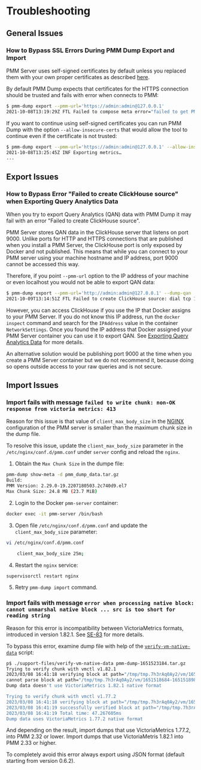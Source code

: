 # Troubleshooting

## General Issues

### How to Bypass SSL Errors During PMM Dump Export and Import

PMM Server uses self-signed certificates by default unless you replaced them with your own proper certificates as described [here](https://www.percona.com/doc/percona-monitoring-and-management/2.x/how-to/secure.html).

By default PMM Dump expects that certificates for the HTTPS connection should be trusted and fails with error when connects to PMM:

``` {.bash data-prompt="$" }
$ pmm-dump export --pmm-url='https://admin:admin@127.0.0.1' 
2021-10-08T13:19:29Z FTL Failed to compose meta error="failed to get PMM version: x509: cannot validate certificate for 127.0.0.1 because it doesn't contain any IP SANs"
```

If you want to continue using self-signed certificates you can run PMM Dump with the option `--allow-insecure-certs` that would allow the tool to continue even if the certificate is not trusted:

``` {.bash data-prompt="$" }
$ pmm-dump export --pmm-url='https://admin:admin@127.0.0.1' --allow-insecure-certs
2021-10-08T13:25:45Z INF Exporting metrics…
...
```

## Export Issues

### How to Bypass Error "Failed to create ClickHouse source" when Exporting Query Analytics Data

When you try to export Query Analytics (QAN) data with PMM Dump it may fail with an error "Failed to create ClickHouse source".

PMM Server stores QAN data in the ClickHouse server that listens on port 9000. Unlike ports for HTTP and HTTPS connections that are published when you install a PMM Server, the ClickHouse port is only exposed by Docker and not published. This means that while you can connect to your PMM server using your machine hostname and IP address, port 9000 cannot be accessed this way.

Therefore, if you point `--pmm-url` option to the IP address of your machine or even localhost you would not be able to export QAN data:

``` {.bash data-prompt="$" }
$ pmm-dump export --pmm-url='http://admin:admin@127.0.0.1' --dump-qan
2021-10-09T13:14:51Z FTL Failed to create ClickHouse source: dial tcp 127.0.0.1:9000: connect: connection refused
```

However, you can access ClickHouse if you use the IP that Docker assigns to your PMM Server. If you do not know this IP address, run the `docker inspect` command and search for the `IPAddress` value in the container `NetworkSettings`. Once you found the IP address that Docker assigned your PMM Server container you can use it to export QAN. See [Exporting Query Analytics Data](export_qan.md) for more details.

An alternative solution would be publishing port 9000 at the time when you create a PMM Server container but we do not recommend it, because doing so opens outside access to your raw queries and is not secure.

## Import Issues

### Import fails with message `failed to write chunk: non-OK response from victoria metrics: 413`

Reason for this issue is that value of `client_max_body_size` in the [NGINX](https://www.nginx.com/) configuration of the PMM server is smaller than the maximum chunk size in the dump file.

To resolve this issue, update the `client_max_body_size` parameter in the `/etc/nginx/conf.d/pmm.conf` under `server` config and reload the `nginx`.

1. Obtain the `Max Chunk Size` in the dumpe file:

``` {.bash data-prompt="$" }
pmm-dump show-meta -d pmm_dump_data.tar.gz 
Build: 
PMM Version: 2.29.0-19.2207180503.2c740d9.el7
Max Chunk Size: 24.8 MB (23.7 MiB)
```

2. Login to the Docker `pmm-server` container:

``` {.bash data-prompt="$" }
docker exec -it pmm-server /bin/bash
```

3. Open file `/etc/nginx/conf.d/pmm.conf` and update the `client_max_body_size` parameter:

``` {.bash data-prompt="$" }
vi /etc/nginx/conf.d/pmm.conf

    client_max_body_size 25m;
```

4. Restart the `nginx` service:

``` {.bash data-prompt="$" }
supervisorctl restart nginx
```

5. Retry `pmm-dump import` command.

### Import fails with message `error when processing native block: cannot unmarshal native block ... src is too short for reading string`

Reason for this error is incompatibility between VictoriaMetrics formats, introduced in version 1.82.1. See [SE-83](https://jira.percona.com/browse/SE-83) for more details.

To bypass this error, examine dump file with help of the [`verify-vm-native-data`](verify-vm-native-data.md) script:

``` {.bash data-prompt="$" }
p$ ./support-files/verify-vm-native-data pmm-dump-1651523184.tar.gz 
Trying to verify chunk with vmctl v1.82.1
2023/03/08 16:41:18 verifying block at path="/tmp/tmp.7h3rAq0Ay2/vm/1651518684-1651518984.bin"
cannot parse block at path="/tmp/tmp.7h3rAq0Ay2/vm/1651518684-1651518984.bin", blocksCount=0, err=error when processing native block: cannot unmarshal native block from 23 bytes: cannot read timestampsData: src is too short for reading string with size 937; len(src)=1
Dump data doesn't use VictoriaMetrics 1.82.1 native format

Trying to verify chunk with vmctl v1.77.2
2023/03/08 16:41:18 verifying block at path="/tmp/tmp.7h3rAq0Ay2/vm/1651518684-1651518984.bin"
2023/03/08 16:41:19 successfully verified block at path="/tmp/tmp.7h3rAq0Ay2/vm/1651518684-1651518984.bin", blockCount=20196
2023/03/08 16:41:19 Total time: 47.267605ms
Dump data uses VictoriaMetrics 1.77.2 native format
```

And depending on the result, import dumps that use VictoriaMetrics 1.77.2, into PMM 2.32 or lower. Import dumps that use VictoriaMetris 1.82.1 into PMM 2.33 or higher.

To completely avoid this error always export using JSON format (default starting from version 0.6.2).
